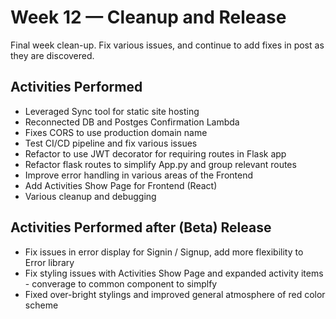 # Week 12 — Cleanup and Release
Final week clean-up. Fix various issues, and continue to add fixes in post as they are discovered.

## Activities Performed
- Leveraged Sync tool for static site hosting
- Reconnected DB and Postges Confirmation Lambda
- Fixes CORS to use production domain name
- Test CI/CD pipeline and fix various issues
- Refactor to use JWT decorator for requiring routes in Flask app
- Refactor flask routes to simplify App.py and group relevant routes
- Improve error handling in various areas of the Frontend
- Add Activities Show Page for Frontend (React)
- Various cleanup and debugging

## Activities Performed after (Beta) Release
- Fix issues in error display for Signin / Signup, add more flexibility to Error library
- Fix styling issues with Activities Show Page and expanded activity items - converage to common component to simplfy
- Fixed over-bright stylings and improved general atmosphere of red color scheme
